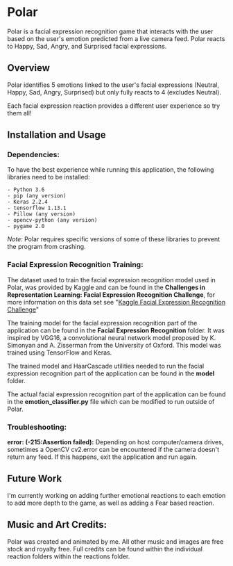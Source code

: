 # Polar
Polar is a facial expression recognition game that interacts with the user based on the user's emotion predicted from a live camera feed. Polar reacts to Happy, Sad, Angry, and Surprised facial expressions.

## Overview
Polar identifies 5 emotions linked to the user's facial expressions (Neutral, Happy, Sad, Angry, Surprised) but only fully reacts to 4 (excludes Neutral).

Each facial expression reaction provides a different user experience so try them all! 

## Installation and Usage
### Dependencies:
To have the best experience while running this application, the following libraries need to be installed:

```
- Python 3.6
- pip (any version)
- Keras 2.2.4 
- tensorflow 1.13.1
- Pillow (any version)
- opencv-python (any version)
- pygame 2.0
```

*Note:* Polar requires specific versions of some of these libraries to prevent the program from crashing. 

### Facial Expression Recognition Training:
The dataset used to train the facial expression recognition model used in Polar, was provided by Kaggle and can be found in the **Challenges in Representation Learning: Facial Expression Recognition Challenge**, for more information on this data set see "[Kaggle Facial Expression Recognition Challenge](https://www.kaggle.com/c/challenges-in-representation-learning-facial-expression-recognition-challenge/data)"

The training model for the facial expression recognition part of the application can be found in the **Facial Expression Recognition** folder. It was inspired by VGG16, a convolutional neural network model proposed by K. Simonyan and A. Zisserman from the University of Oxford. This model was trained using TensorFlow and Keras.  

The trained model and HaarCascade utilities needed to run the facial expression recognition part of the application can be found in the **model** folder. 

The actual facial expression recognition part of the application can be found in the **emotion_classifier.py** file which can be modified to run outside of Polar. 

### Troubleshooting:
**error: (-215:Assertion failed):** Depending on host computer/camera drives, sometimes a OpenCV cv2.error can be encountered if the camera doesn't return any feed. If this happens, exit the application and run again. 


## Future Work
I'm currently working on adding further emotional reactions to each emotion to add more depth to the game, as well as adding a Fear based reaction.

## Music and Art Credits:
Polar was created and animated by me.
All other music and images are free stock and royalty free. Full credits can be found within the individual reaction folders within  the reactions folder.
